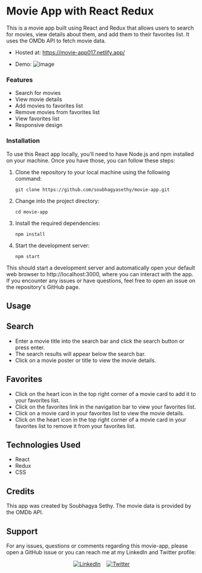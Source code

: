 # Movie App with React Redux

This is a movie app built using React and Redux that allows users to search for movies, view details about them, and add them to their favorites list. It uses the OMDb API to fetch movie data.

- Hosted at: https://movie-app017.netlify.app/

- Demo: 
![image](https://user-images.githubusercontent.com/82697602/227150516-130f7547-bcbf-4724-93b1-59d07b2b7640.png)


### Features

- Search for movies
- View movie details
- Add movies to favorites list
- Remove movies from favorites list
- View favorites list
- Responsive design

### Installation

To use this React app locally, you'll need to have Node.js and npm installed on your machine. Once you have those, you can follow these steps:

1. Clone the repository to your local machine using the following command:

   `git clone https://github.com/soubhagyasethy/movie-app.git`

2. Change into the project directory:

   `cd movie-app`

3. Install the required dependencies:

   `npm install`

4. Start the development server:

   `npm start`

This should start a development server and automatically open your default web browser to http://localhost:3000, where you can interact with the app.
If you encounter any issues or have questions, feel free to open an issue on the repository's GitHub page.

## Usage

## Search

- Enter a movie title into the search bar and click the search button or press enter.
- The search results will appear below the search bar.
- Click on a movie poster or title to view the movie details.

## Favorites

- Click on the heart icon in the top right corner of a movie card to add it to your favorites list.
- Click on the favorites link in the navigation bar to view your favorites list.
- Click on a movie card in your favorites list to view the movie details.
- Click on the heart icon in the top right corner of a movie card in your favorites list to remove it from your favorites list.

## Technologies Used

- React
- Redux
- CSS

## Credits

This app was created by Soubhagya Sethy. The movie data is provided by the OMDb API.

## Support

For any issues, questions or comments regarding this movie-app, please open a GitHub issue or you can reach me at my LinkedIn and Twitter profile:

<div style="display:flex; justify-content: center">
  <div style="margin-right: 1rem">
    <a href="https://www.linkedin.com/in/soubhagyasethy/"><img src="https://img.shields.io/badge/LinkedIn-0077B5?style=for-the-badge&logo=linkedin&logoColor=white" alt="LinkedIn"></a>
  </div>
  <div>
    <a href="https://twitter.com/soubhagyasethy3"><img src="https://img.shields.io/badge/Twitter-1DA1F2?style=for-the-badge&logo=twitter&logoColor=white" alt="Twitter"></a>
  </div>
</div>
